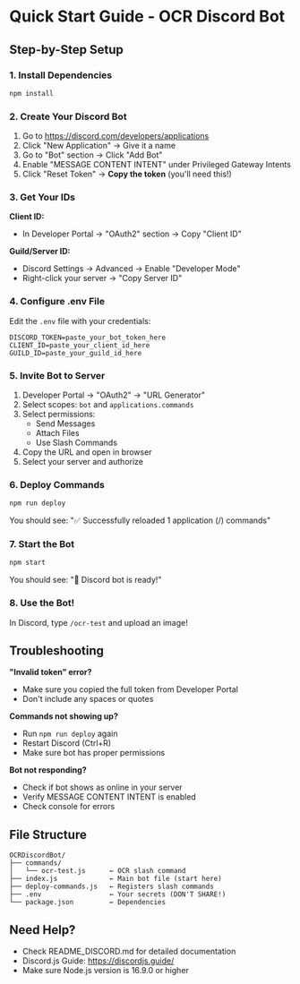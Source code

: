 # Quick Start Guide - OCR Discord Bot

## Step-by-Step Setup

### 1. Install Dependencies

```bash
npm install
```

### 2. Create Your Discord Bot

1. Go to https://discord.com/developers/applications
2. Click "New Application" → Give it a name
3. Go to "Bot" section → Click "Add Bot"
4. Enable "MESSAGE CONTENT INTENT" under Privileged Gateway Intents
5. Click "Reset Token" → **Copy the token** (you'll need this!)

### 3. Get Your IDs

**Client ID:**

- In Developer Portal → "OAuth2" section → Copy "Client ID"

**Guild/Server ID:**

- Discord Settings → Advanced → Enable "Developer Mode"
- Right-click your server → "Copy Server ID"

### 4. Configure .env File

Edit the `.env` file with your credentials:

```env
DISCORD_TOKEN=paste_your_bot_token_here
CLIENT_ID=paste_your_client_id_here
GUILD_ID=paste_your_guild_id_here
```

### 5. Invite Bot to Server

1. Developer Portal → "OAuth2" → "URL Generator"
2. Select scopes: `bot` and `applications.commands`
3. Select permissions:
   - Send Messages
   - Attach Files
   - Use Slash Commands
4. Copy the URL and open in browser
5. Select your server and authorize

### 6. Deploy Commands

```bash
npm run deploy
```

You should see: "✅ Successfully reloaded 1 application (/) commands"

### 7. Start the Bot

```bash
npm start
```

You should see: "🤖 Discord bot is ready!"

### 8. Use the Bot!

In Discord, type `/ocr-test` and upload an image!

## Troubleshooting

**"Invalid token" error?**

- Make sure you copied the full token from Developer Portal
- Don't include any spaces or quotes

**Commands not showing up?**

- Run `npm run deploy` again
- Restart Discord (Ctrl+R)
- Make sure bot has proper permissions

**Bot not responding?**

- Check if bot shows as online in your server
- Verify MESSAGE CONTENT INTENT is enabled
- Check console for errors

## File Structure

```
OCRDiscordBot/
├── commands/
│   └── ocr-test.js      ← OCR slash command
├── index.js             ← Main bot file (start here)
├── deploy-commands.js   ← Registers slash commands
├── .env                 ← Your secrets (DON'T SHARE!)
└── package.json         ← Dependencies
```

## Need Help?

- Check README_DISCORD.md for detailed documentation
- Discord.js Guide: https://discordjs.guide/
- Make sure Node.js version is 16.9.0 or higher
